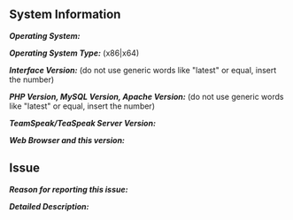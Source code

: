 ## System Information
***Operating System:***

***Operating System Type:*** (x86|x64)

***Interface Version:*** (do not use generic words like "latest" or equal, insert the number)

***PHP Version, MySQL Version, Apache Version:*** (do not use generic words like "latest" or equal, insert the number)

***TeamSpeak/TeaSpeak Server Version:***

***Web Browser and this version:***

## Issue
***Reason for reporting this issue:***





***Detailed Description:***




